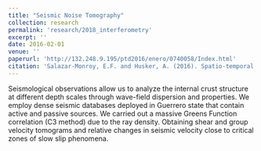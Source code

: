 ```yaml
---
title: "Seismic Noise Tomography"
collection: research
permalink: 'research/2018_interferometry'
excerpt: ''
date: 2016-02-01
venue: ''
paperurl: 'http://132.248.9.195/ptd2016/enero/0740058/Index.html'
citation: 'Salazar-Monroy, E.F. and Husker, A. (2016). Spatio-temporal analysis of seismic wave propagation velocity in Guerrero, Mexico'. <i>Master dissertation</i>. Universidad Nacional Autónoma de México, Earth Sciences graduate program.' 
---
```

Seismological observations allow us to analyze the internal crust structure at different depth scales through wave-field dispersion and properties. We employ dense seismic databases deployed in Guerrero state that contain active and passive sources. We carried out a massive Greens Function correlation (C3 method) due to the ray density. Obtaining shear and group velocity tomograms and relative changes in seismic velocity close to critical zones of slow slip phenomena. 
